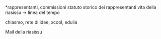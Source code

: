 
*rappresentanti, commissioni
statuto
storico dei rappresentanti
vita della riasissu -> linea del tempo

chiasmo, rete di idee, xcool, edulia

Mail della riasissu

